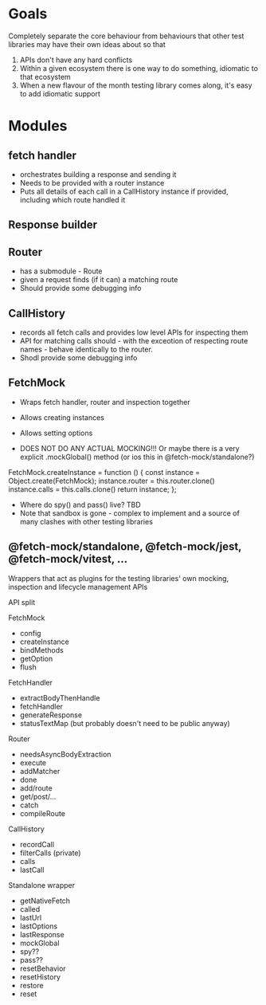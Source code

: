 # Goals

Completely separate the core behaviour from behaviours that other test libraries may have their own ideas about so that
1. APIs don't have any hard conflicts
2. Within a given ecosystem there is one way to do something, idiomatic to that ecosystem
3. When a new flavour of the month testing library comes along, it's easy to add idiomatic support

# Modules

## fetch handler
- orchestrates building a response and sending it
- Needs to be provided with a router instance
- Puts all details of each call in a CallHistory instance if provided, including which route handled it

## Response builder

## Router
- has a submodule - Route
- given a request finds (if it can) a matching route
- Should provide some debugging info

## CallHistory
- records all fetch calls and provides low level APIs for inspecting them
- API for matching calls should - with the exceotion of respecting route names - behave identically to the router.
- Shodl provide some debugging info

## FetchMock
- Wraps fetch handler, router and inspection together 
- Allows creating instances
- Allows setting options

- DOES NOT DO ANY ACTUAL MOCKING!!! Or maybe there is a very explicit .mockGlobal() method (or ios this in @fetch-mock/standalone?)


FetchMock.createInstance = function () {
	const instance = Object.create(FetchMock);
	instance.router = this.router.clone()
    instance.calls = this.calls.clone()
	return instance;
};

- Where do spy() and pass() live? TBD
- Note that sandbox is gone - complex to implement and a source of many clashes with other testing libraries
## @fetch-mock/standalone, @fetch-mock/jest, @fetch-mock/vitest, ...

Wrappers that act as plugins for the testing libraries' own mocking, inspection and lifecycle management APIs

API split

FetchMock
- config
- createInstance
- bindMethods
- getOption
- flush

FetchHandler
- extractBodyThenHandle
- fetchHandler
- generateResponse
- statusTextMap (but probably doesn't need to be public anyway)

Router
- needsAsyncBodyExtraction
- execute
- addMatcher
- done
- add/route
- get/post/...
- catch
- compileRoute

CallHistory
- recordCall
- filterCalls (private)
- calls
- lastCall

Standalone wrapper
- getNativeFetch
- called
- lastUrl
- lastOptions
- lastResponse
- mockGlobal
- spy??
- pass??
- resetBehavior
- resetHistory
- restore
- reset
